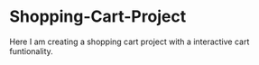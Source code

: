 # Shopping-Cart-Project
Here I am creating a shopping cart project with a interactive cart funtionality.
